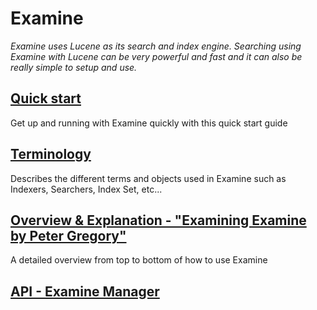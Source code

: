 # Examine
_Examine uses Lucene as its search and index engine. Searching using Examine with Lucene can be very powerful and fast and it can also be really simple to setup and use._


## [Quick start](quick-start.md)

Get up and running with Examine quickly with this quick start guide

## [Terminology](terminology.md)

Describes the different terms and objects used in Examine such as Indexers, Searchers, Index Set, etc...

## [Overview & Explanation - "Examining Examine by Peter Gregory"](overview-explanation.md)

A detailed overview from top to bottom of how to use Examine

## [API - Examine Manager](examine-manager.md)